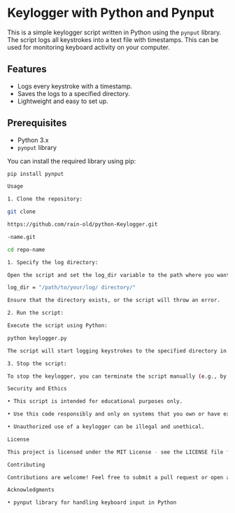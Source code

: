 # Keylogger with Python and Pynput

This is a simple keylogger script written in Python using the `pynput` library. The script logs all keystrokes into a text file with timestamps. This can be used for monitoring keyboard activity on your computer.

## Features

- Logs every keystroke with a timestamp.
- Saves the logs to a specified directory.
- Lightweight and easy to set up.

## Prerequisites

- Python 3.x
- `pynput` library

You can install the required library using pip:

```bash
pip install pynput

Usage

1. Clone the repository:

git clone

https://github.com/rain-old/python-Keylogger.git

-name.git

cd repo-name

1. Specify the log directory:

Open the script and set the log_dir variable to the path where you want to save the keylogs. For example:

log_dir = "/path/to/your/log/ directory/"

Ensure that the directory exists, or the script will throw an error.

2. Run the script:

Execute the script using Python:

python keylogger.py

The script will start logging keystrokes to the specified directory in a file named keylogs.txt.

3. Stop the script:

To stop the keylogger, you can terminate the script manually (e.g., by pressing Ctrl + C in the terminal).

Security and Ethics

• This script is intended for educational purposes only.

• Use this code responsibly and only on systems that you own or have explicit permission to monitor.

• Unauthorized use of a keylogger can be illegal and unethical.

License

This project is licensed under the MIT License - see the LICENSE file for details.

Contributing

Contributions are welcome! Feel free to submit a pull request or open an issue if you have suggestions for improvements.

Acknowledgments

• pynput library for handling keyboard input in Python

